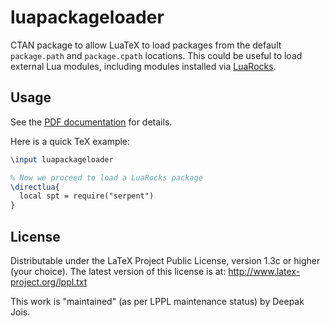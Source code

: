 # luapackageloader
CTAN package to allow LuaTeX to load packages from the default `package.path` and `package.cpath` locations. This could be useful
to load external Lua modules, including modules installed via [LuaRocks](https://luarocks.org).

## Usage
See the [PDF documentation](luapackageloader.pdf) for details.

Here is a quick TeX example:

```tex
\input luapackageloader

% Now we proceed to load a LuaRocks package
\directlua{
  local spt = require("serpent")
}
```

## License
Distributable under the LaTeX Project Public License, version 1.3c or higher (your choice). The latest version of this license is at: http://www.latex-project.org/lppl.txt

This work is "maintained" (as per LPPL maintenance status) by Deepak Jois.
